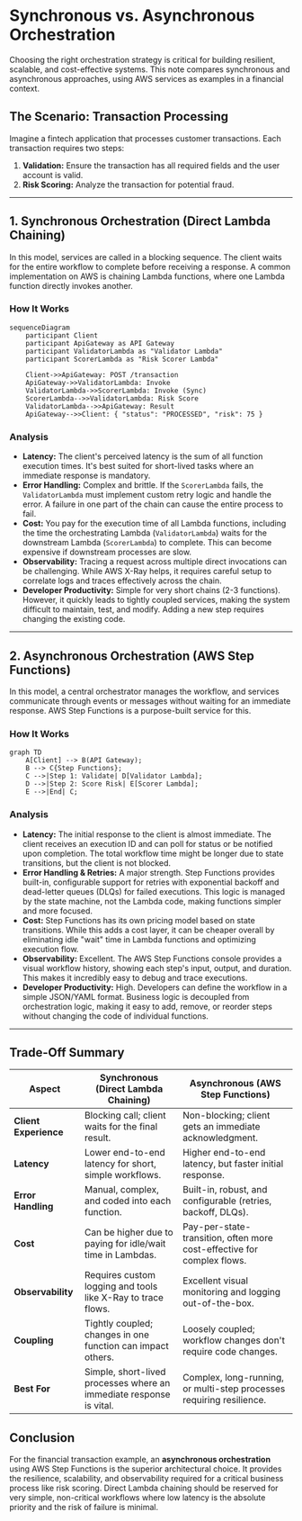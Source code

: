 
# Synchronous vs. Asynchronous Orchestration

Choosing the right orchestration strategy is critical for building resilient, scalable, and cost-effective systems. This note compares synchronous and asynchronous approaches, using AWS services as examples in a financial context.

## The Scenario: Transaction Processing

Imagine a fintech application that processes customer transactions. Each transaction requires two steps:
1.  **Validation:** Ensure the transaction has all required fields and the user account is valid.
2.  **Risk Scoring:** Analyze the transaction for potential fraud.

---

## 1. Synchronous Orchestration (Direct Lambda Chaining)

In this model, services are called in a blocking sequence. The client waits for the entire workflow to complete before receiving a response. A common implementation on AWS is chaining Lambda functions, where one Lambda function directly invokes another.

### How It Works

```mermaid
sequenceDiagram
    participant Client
    participant ApiGateway as API Gateway
    participant ValidatorLambda as "Validator Lambda"
    participant ScorerLambda as "Risk Scorer Lambda"

    Client->>ApiGateway: POST /transaction
    ApiGateway->>ValidatorLambda: Invoke
    ValidatorLambda->>ScorerLambda: Invoke (Sync)
    ScorerLambda-->>ValidatorLambda: Risk Score
    ValidatorLambda-->>ApiGateway: Result
    ApiGateway-->>Client: { "status": "PROCESSED", "risk": 75 }
```

### Analysis

-   **Latency:** The client's perceived latency is the sum of all function execution times. It's best suited for short-lived tasks where an immediate response is mandatory.
-   **Error Handling:** Complex and brittle. If the `ScorerLambda` fails, the `ValidatorLambda` must implement custom retry logic and handle the error. A failure in one part of the chain can cause the entire process to fail.
-   **Cost:** You pay for the execution time of all Lambda functions, including the time the orchestrating Lambda (`ValidatorLambda`) waits for the downstream Lambda (`ScorerLambda`) to complete. This can become expensive if downstream processes are slow.
-   **Observability:** Tracing a request across multiple direct invocations can be challenging. While AWS X-Ray helps, it requires careful setup to correlate logs and traces effectively across the chain.
-   **Developer Productivity:** Simple for very short chains (2-3 functions). However, it quickly leads to tightly coupled services, making the system difficult to maintain, test, and modify. Adding a new step requires changing the existing code.

---

## 2. Asynchronous Orchestration (AWS Step Functions)

In this model, a central orchestrator manages the workflow, and services communicate through events or messages without waiting for an immediate response. AWS Step Functions is a purpose-built service for this.

### How It Works

```mermaid
graph TD
    A[Client] --> B(API Gateway);
    B --> C{Step Functions};
    C -->|Step 1: Validate| D[Validator Lambda];
    D -->|Step 2: Score Risk| E[Scorer Lambda];
    E -->|End| C;
```

### Analysis

-   **Latency:** The initial response to the client is almost immediate. The client receives an execution ID and can poll for status or be notified upon completion. The total workflow time might be longer due to state transitions, but the client is not blocked.
-   **Error Handling & Retries:** A major strength. Step Functions provides built-in, configurable support for retries with exponential backoff and dead-letter queues (DLQs) for failed executions. This logic is managed by the state machine, not the Lambda code, making functions simpler and more focused.
-   **Cost:** Step Functions has its own pricing model based on state transitions. While this adds a cost layer, it can be cheaper overall by eliminating idle "wait" time in Lambda functions and optimizing execution flow.
-   **Observability:** Excellent. The AWS Step Functions console provides a visual workflow history, showing each step's input, output, and duration. This makes it incredibly easy to debug and trace executions.
-   **Developer Productivity:** High. Developers can define the workflow in a simple JSON/YAML format. Business logic is decoupled from orchestration logic, making it easy to add, remove, or reorder steps without changing the code of individual functions.

---

## Trade-Off Summary

| Aspect                  | Synchronous (Direct Lambda Chaining)                               | Asynchronous (AWS Step Functions)                                    |
| ----------------------- | ------------------------------------------------------------------ | -------------------------------------------------------------------- |
| **Client Experience**   | Blocking call; client waits for the final result.                  | Non-blocking; client gets an immediate acknowledgment.               |
| **Latency**             | Lower end-to-end latency for short, simple workflows.              | Higher end-to-end latency, but faster initial response.              |
| **Error Handling**      | Manual, complex, and coded into each function.                     | Built-in, robust, and configurable (retries, backoff, DLQs).         |
| **Cost**                | Can be higher due to paying for idle/wait time in Lambdas.         | Pay-per-state-transition, often more cost-effective for complex flows. |
| **Observability**       | Requires custom logging and tools like X-Ray to trace flows.       | Excellent visual monitoring and logging out-of-the-box.              |
| **Coupling**            | Tightly coupled; changes in one function can impact others.        | Loosely coupled; workflow changes don't require code changes.        |
| **Best For**            | Simple, short-lived processes where an immediate response is vital. | Complex, long-running, or multi-step processes requiring resilience. |

## Conclusion

For the financial transaction example, an **asynchronous orchestration** using AWS Step Functions is the superior architectural choice. It provides the resilience, scalability, and observability required for a critical business process like risk scoring. Direct Lambda chaining should be reserved for very simple, non-critical workflows where low latency is the absolute priority and the risk of failure is minimal.
